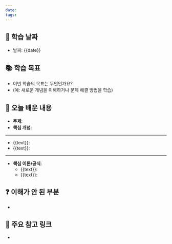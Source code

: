 ```yaml
---
date: 
tags:
---
```

## 📅 학습 날짜 
- 날짜: {{date}} 
## 📚 학습 목표 
- 이번 학습의 목표는 무엇인가요? 
- (예: 새로운 개념을 이해하거나 문제 해결 방법을 학습) 
## 📝 오늘 배운 내용 
- **주제**: 
- **핵심 개념**: 
---
- {{text}}: 
- {{text}}: 

---


	
- **핵심 이론/공식**: 
	- {{text}}:  
	- {{text}}: 
## ❓ 이해가 안 된 부분 
- 
## 📌 주요 참고 링크
- 
